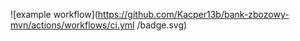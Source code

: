 ![example workflow](https://github.com/Kacper13b/bank-zbozowy-mvn/actions/workflows/ci.yml
/badge.svg)
